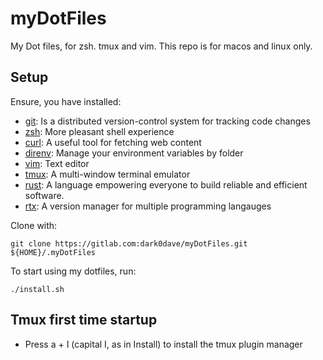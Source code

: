 # myDotFiles

My Dot files, for zsh. tmux and vim.
This repo is for macos and linux only.

## Setup

Ensure, you have installed:
* [git](https://en.wikipedia.org/wiki/git): Is a distributed version-control system for tracking code changes
* [zsh](https://en.wikipedia.org/wiki/Z_shell): More pleasant shell experience
* [curl](https://en.wikipedia.org/wiki/CURL): A useful tool for fetching web content
* [direnv](https://github.com/direnv/direnv/blob/master/README.md): Manage your environment variables by folder
* [vim](https://www.vim.org/about.php): Text editor
* [tmux](https://en.wikipedia.org/wiki/Tmux): A multi-window terminal emulator
* [rust](https://www.rust-lang.org/tools/install): A language empowering everyone to build reliable and efficient software.
* [rtx](https://github.com/jdxcode/rtx): A version manager for multiple programming langauges

Clone with:
```
git clone https://gitlab.com:dark0dave/myDotFiles.git ${HOME}/.myDotFiles
```

To start using my dotfiles, run:
```
./install.sh
```

## Tmux first time startup

* Press a + I (capital I, as in Install) to install the tmux plugin manager
